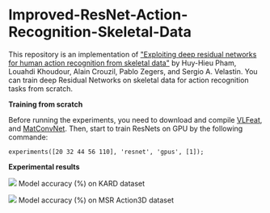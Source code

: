# Improved-ResNet-Action-Recognition-Skeletal-Data
This repository is an implementation of ["Exploiting deep residual networks for human action recognition from skeletal data"](https://arxiv.org/abs/1803.07781) by Huy-Hieu Pham, Louahdi  Khoudour, Alain Crouzil, Pablo Zegers, and Sergio A. Velastin. You can train deep Residual Networks on skeletal data for action recognition tasks from scratch.

**Training from scratch**


Before running the experiments, you need to download and compile [VLFeat](http://www.vlfeat.org/), and [MatConvNet](http://www.vlfeat.org/matconvnet/). Then, start to train ResNets on GPU by the following commande:


 ```experiments([20 32 44 56 110], 'resnet', 'gpus', [1]);```


**Experimental results**


![](https://github.com/huyhieupham/Improved-ResNet-Action-Recognition-Skeletal-Data/blob/master/figure/Training-on-KARD.png)
                                           Model accuracy (%) on KARD dataset

![](https://github.com/huyhieupham/Improved-ResNet-Action-Recognition-Skeletal-Data/blob/master/figure/Training-on-MRS-Action-3D.png)
                                           Model accuracy (%) on MSR Action3D dataset

